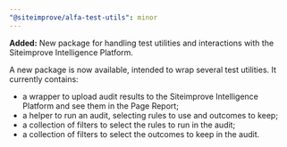 ```yaml
---
"@siteimprove/alfa-test-utils": minor
---
```


**Added:** New package for handling test utilities and interactions with the Siteimprove Intelligence Platform.

A new package is now available, intended to wrap several test utilities. It currently contains:

- a wrapper to upload audit results to the Siteimprove Intelligence Platform and see them in the Page Report;
- a helper to run an audit, selecting rules to use and outcomes to keep;
- a collection of filters to select the rules to run in the audit;
- a collection of filters to select the outcomes to keep in the audit.
